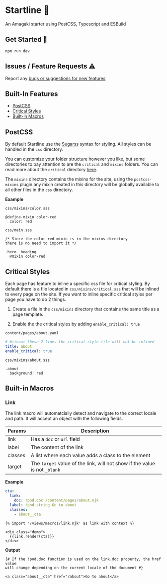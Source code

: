 # Startline 🏁

An Amagaki starter using PostCSS, Typescript and ESBuild

## Get Started 🚀

`npm run dev`

## Issues / Feature Requests ⚠️

Report any [bugs or suggestions for new features](https://github.com/frzrbox/startline/issues)

## Built-In Features

- [PostCSS](#postcss)
- [Critical Styles](#critical-styles)
- [Built-in Macros](#built-in-macros)

## PostCSS

By default Startline use the [Sugarss](https://github.com/postcss/sugarss)
syntax for styling. All styles can be handled in the `css` directory.

You can customize your folder structure however you like, but some directories
to pay attention to are the `critical` and `mixins` folders. You can read more
about the `critical` directory [here](#critical-styles).

The `mixins` directory contains the mixins for the site, using the
`postcss-mixins` plugin any mixin created in this directory will be globally
available to all other files in the `css` directory.

**Example**

`css/mixins/color.sss`

```sugarss
@define-mixin color-red
  color: red
```

`css/main.sss`

```sugarss
/* Since the color-red mixin is in the mixins directory
there is no need to import it */

.hero__heading
  @mixin color-red
```

## Critical Styles

Each page has feature to inline a specific css file for critical styling. By default
there is a file located in `css/mixins/critical.sss` that will be inlined to every
page on the site. If you want to inline specific critical styles per page you
have to do 2 things.

1. Create a file in the `css/mixins` directory that contains the same title as a
   page template.

2. Enable the the critical styles by adding `enable_critical: true`

`content/pages/about.yaml`

```yaml
# Without these 2 lines the critical style file will not be inlined
title: about
enable_critical: true
```

`css/mixins/about.sss`

```sugarss
.about
  background: red
```

## Built-in Macros

### Link

The link macro will automatcially detect and navigate to the correct locale and path.
It will accept an object with the following fields.

| Params  | Description                                                                |
| ------- | -------------------------------------------------------------------------- |
| link    | Has a `doc` or `url` field                                                 |
| label   | The content of the link                                                    |
| classes | A list where each value adds a class to the element                        |
| target  | The `target` value of the link, will not show if the value is not `_blank` |

**Example**

```yaml
cta:
  link:
    doc: !pod.doc /content/pages/about.njk
  label: !pod.string Go to about
  classes:
    - about__cta
```

```njk
{% import '/views/macros/link.njk' as link with context %}

<div class="demo">
  {{link.render(cta)}}
</div>
```

**Output**

```njk
{# If the !pod.doc function is used on the link.doc property, the href value
will change depending on the current locale of the document #}

<a class="about__cta" href="/about">Go to about</a>
```
